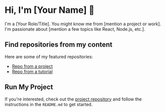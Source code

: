 # Hi, I'm [Your Name] 👋

I'm a [Your Role/Title]. You might know me from [mention a project or work]. 
I'm passionate about [mention a few topics like React, Node.js, etc.]. 

## Find repositories from my content

Here are some of my featured repositories:
- [Repo from a project](https://github.com/yourusername/reponame)
- [Repo from a tutorial](https://github.com/yourusername/reponame)

## Run My Project

If you're interested, check out the [project repository](https://github.com/yourusername/projectname) and follow the instructions in the `README.md` to get started.
